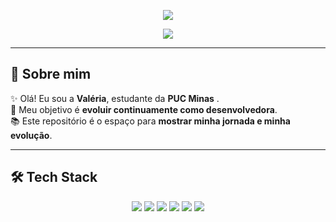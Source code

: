 <!-- HEADER NEON ANIMADO -->
<p align="center">
  <img src="https://capsule-render.vercel.app/api?type=waving&color=0:ff0080,100:7928ca&height=200&section=header&text=👩🏾‍💻+Hello+World+!&fontSize=35&fontColor=fff&animation=twinkling&fontAlignY=35" />
</p>

<!-- FRASE DE IMPACTO -->
<p align="center">
  <img src="https://readme-typing-svg.herokuapp.com?font=Fira+Code&size=26&pause=1000&color=FF00FF&center=true&vCenter=true&width=600&lines=Evoluindo+a+cada+commit+🚀" />
</p>

---

## 🌟 Sobre mim

✨ Olá! Eu sou a **Valéria**, estudante da **PUC Minas** .    
🎯 Meu objetivo é **evoluir continuamente como desenvolvedora**.  
📚 Este repositório é o espaço para **mostrar minha jornada e minha evolução**.  

---

## 🛠️ Tech Stack

<p align="center">
  <!-- Java e tecnologias -->
  <img src="https://skillicons.dev/icons?i=java,spring,maven,gradle" />  
  <!-- Python -->
  <img src="https://skillicons.dev/icons?i=python" />  
  <!-- Ferramentas -->
  <img src="https://skillicons.dev/icons?i=docker" />
  <img src="https://skillicons.dev/icons?i=postman" />
  <img src="https://skillicons.dev/icons?i=grafana" />  
  <!-- C# e .NET -->
  <img src="https://skillicons.dev/icons?i=cs,dotnet" />  
</p>





